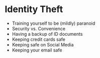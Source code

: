 # Identity Theft

- Training yourself to be (mildly) paranoid
- Security vs. Convenience
- Having a backup of ID documents
- Keeping credit cards safe
- Keeping safe on Social Media
- Keeping your email safe


